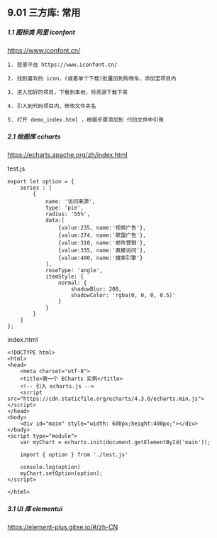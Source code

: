 ## 9.01 三方库: 常用

##### 1.1 图标类 阿里 iconfont

<https://www.iconfont.cn/>

```
1. 登录平台 https://www.iconfont.cn/

2. 找到喜欢的 icon，(或者单个下载)批量加到购物车，添加至项目内

3. 进入加好的项目，下载到本地，将资源下载下来

4. 引入到代码项目内，修改文件夹名

5. 打开 demo_index.html ，根据步骤添加到 代码文件中引用

```

##### 2.1 绘图库 echarts

<https://echarts.apache.org/zh/index.html>

test.js

```
export let option = {
    series : [
        {
            name: '访问来源',
            type: 'pie',
            radius: '55%',
            data:[
                {value:235, name:'视频广告'},
                {value:274, name:'联盟广告'},
                {value:310, name:'邮件营销'},
                {value:335, name:'直接访问'},
                {value:400, name:'搜索引擎'}
            ],
            roseType: 'angle',
            itemStyle: {
                normal: {
                    shadowBlur: 200,
                    shadowColor: 'rgba(0, 0, 0, 0.5)'
                }
            }
        }
    ]
};
```

index.html

```
<!DOCTYPE html>
<html>
<head>
    <meta charset="utf-8">
    <title>第一个 ECharts 实例</title>
    <!-- 引入 echarts.js -->
    <script src="https://cdn.staticfile.org/echarts/4.3.0/echarts.min.js"></script>
</head>
<body>
    <div id="main" style="width: 600px;height:400px;"></div>
</body>
<script type="module">
    var myChart = echarts.init(document.getElementById('main'));

    import { option } from './test.js'

    console.log(option)
    myChart.setOption(option);
</script>

</html>
```

##### 3.1 UI 库 elementui

<https://element-plus.gitee.io/#/zh-CN>
